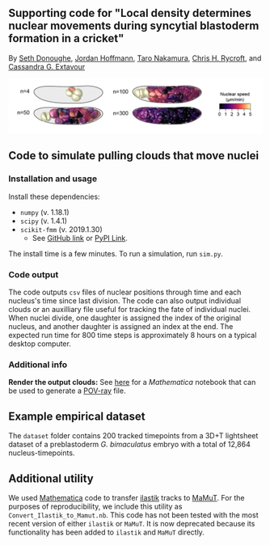 ## Supporting code for "Local density determines nuclear movements during syncytial blastoderm formation in a cricket"

By [Seth Donoughe](https://www.sethdonoughe.com/), [Jordan Hoffmann](https://jhoffmann.org/), [Taro Nakamura](http://www.nibb.ac.jp/niimilab/), [Chris H. Rycroft](https://people.seas.harvard.edu/~chr/), and [Cassandra G. Extavour](https://www.extavourlab.com/)

![gryllus_sim](./ims/gryllus_sim.png)

## Code to simulate pulling clouds that move nuclei

### Installation and usage
Install these dependencies:
- `numpy` (v. 1.18.1)
- `scipy` (v. 1.4.1)
- `scikit-fmm` (v. 2019.1.30)
    - See [GitHub link](https://github.com/scikit-fmm/scikit-fmm) or [PyPI Link](https://pypi.org/project/scikit-fmm/).

The install time is a few minutes. To run a simulation, run `sim.py`.

### Code output
The code outputs `csv` files of nuclear positions through time and each nucleus's time since last division. The code can also output individual clouds or an auxilliary file useful for tracking the fate of individual nuclei. When nuclei divide, one daughter is assigned the index of the original nucleus, and another daughter is assigned an index at the end. The expected run time for 800 time steps is approximately 8 hours on a typical desktop computer.

### Additional info
<!-- `IN PROGRESS. CHECK BACK SOON`

* How to change the geometry.

* How to change the shell size.

* How to plot the results. -->

**Render the output clouds:** See [here](https://github.com/hoffmannjordan/Insect-Development-Model) for a _Mathematica_ notebook that can be used to generate a [POV-ray](http://www.povray.org/) file.

## Example empirical dataset
The `dataset` folder contains 200 tracked timepoints from a 3D+T lightsheet dataset of a preblastoderm _G. bimaculatus_ embryo with a total of 12,864 nucleus-timepoints.

## Additional utility
We used [Mathematica](https://www.wolfram.com/mathematica/) code to transfer [ilastik](https://www.ilastik.org/) tracks to [MaMuT](https://imagej.net/MaMuT). For the purposes of reproducibility, we include this utility as `Convert_Ilastik_to_Mamut.nb`. This code has not been tested with the most recent version of either `ilastik` or `MaMuT`. It is now deprecated because its functionality has been added to `ilastik` and `MaMuT` directly.
